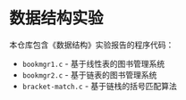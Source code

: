 # 数据结构实验

本仓库包含《数据结构》实验报告的程序代码：

- `bookmgr1.c` - 基于线性表的图书管理系统
- `bookmgr2.c` - 基于链表的图书管理系统
- `bracket-match.c` - 基于链栈的括号匹配算法
